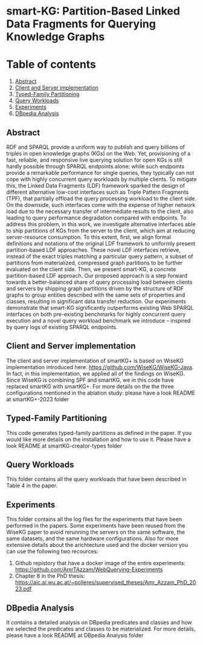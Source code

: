# smart-KG: Partition-Based Linked Data Fragments for Querying Knowledge Graphs

# Table of contents
1. [Abstract](#Abstract)
2. [Client and Server implementation](#Implementation)
3. [Typed-Family Partitioning](#typed)
4. [Query Workloads](#QueryWorkloads)
5. [Experiments](#Experiments)
6. [DBpedia Analysis](#DBpedia)


## Abstract <a name="Abstract"></a>
RDF and SPARQL provide a uniform way to publish and query billions of triples in open knowledge graphs (KGs) on the Web. Yet, provisioning of a fast, reliable, and responsive live querying solution for open KGs is still hardly possible through SPARQL endpoints alone: while such endpoints provide a remarkable performance for single queries, they typically can not cope with highly concurrent query workloads by multiple clients. To mitigate this, the Linked Data Fragments (LDF) framework sparked the design of different alternative low-cost interfaces such as Triple Pattern Fragments (TPF), that partially offload the query processing workload to the client side. On the downside, such interfaces come with the expense of higher network load due to the necessary transfer of intermediate results to the client, also leading to query performance degradation compared with endpoints. To address this problem, in this work, we investigate alternative interfaces able to ship partitions of KGs from the server to the client, which aim at reducing server-resource consumption. To this extent, first, we align formal definitions and notations of the original LDF framework to uniformly present partition-based LDF approaches. These novel LDF interfaces retrieve, instead of the exact triples matching a particular query pattern, a subset of partitions from materialized, compressed graph partitions to be further evaluated on the client side. Then, we present smart-KG, a concrete partition-based LDF approach. Our proposed approach is a step forward towards a better-balanced share of query processing load between clients and servers by shipping graph partitions driven by the structure of RDF graphs to group entities described with the same sets of properties and classes, resulting in significant data transfer reduction. Our experiments demonstrate that smart-KG significantly outperforms existing Web SPARQL interfaces on both pre-existing benchmarks for highly concurrent query execution and a novel query workload benchmark we introduce – inspired by query logs of existing SPARQL endpoints.

## Client and Server implementation <a name="Implementation"></a>
The client and server implementation of smartKG+ is based on WiseKG implementation introduced here: https://github.com/WiseKG/WiseKG-Java. In fact, in this implementation, we applied all of the findings on WiseKG. Since WiseKG is combining SPF and smartKG, we in this code have replaced smartKG with smartKG+.
For more details on the the three configurations mentioned in the ablation study: please have a look README at smartKG+-2023 folder


## Typed-Family Partitioning <a name="typed"></a>
This code generates typed-family partitions as defined in the paper. If you would like more details on the installation and how to use it. Please have a look README at smartKG-creator-types folder

## Query Workloads <a name="QueryWorkloads"></a>

This folder contains all the query workloads that have been described in Table 4 in the paper.

## Experiments <a name="Experiments"></a>

This folder contains all the log files for the experiments that have been performed in the papers. Some experiments have been reused from the WiseKG paper to avoid rerunning the servers on the same software, the same datasets, and the same hardware configurations. Also for more extensive details about the arichtecture used and the docker version you can use the following two recources:
1. Github repistory that have a docker image of the entire experiments: https://github.com/AmrTAzzam/WebQuerying-Experiments
2. Chapter 8 in the PhD thesis: https://aic.ai.wu.ac.at/~polleres/supervised_theses/Amr_Azzam_PhD_2023.pdf

## DBpedia Analysis <a name="DBpedia"></a>

It contains a detailed analysis on DBpedia predicates and classes and how we selected the predicates and classes to be materialized. For more details, please have a look README at DBpedia Analysis folder
